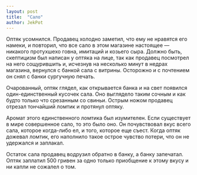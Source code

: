 ```yaml
---
layout: post
title:  "Сало"
author: JekPot
---
```


Оптяк усомнился. Продавец холодно заметил, что ему не нравятся его намеки, и повторил, что все сало в этом магазине настоящее — никакого протухшехо говна, имитаций и козьего сыра. Должно быть, скептицизм был написан у оптяка на лице, так как продавец посмотрел на него сощурившить и, исчезнув на несколько минут в недрах магазина, вернулся с банкой сала с витрины. Осторожно и с почтением он снял с банки сургучную печать.

Очарованный, оптяк глядел, как открывается банка и на свет появился один-единственный кусочек сала. Оно выглядело таким сочным и как будто только что срезанным со свиньи. Острым ножом продавец отрезал тончайший ломтик и протянул оптяку.

Аромат этого единственного ломтика был изумителен. Если существует в мире совершенное сало, то это было оно. Он почувствовал вкус всего сала, которое когда-либо ел, и того, которое еще съест. Когда оптяк дожевал ломтик, его наполнило такое острое чувство потери, что он не удержался и заплакал.

Остаток сала продавец водрузил обратно в банку, а банку запечатал. Оптяк заплатил 500 гривен за одно только приобщение к этому вкусу и ни капли не сожалел о том.